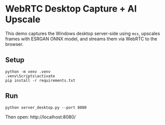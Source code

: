 # WebRTC Desktop Capture + AI Upscale

This demo captures the Windows desktop server-side using `mss`, upscales frames with ESRGAN ONNX model, and streams them via WebRTC to the browser.

## Setup
```
python -m venv .venv
.venv\Scripts\activate
pip install -r requirements.txt
```

## Run
```
python server_desktop.py --port 8080
```
Then open: http://localhost:8080/
